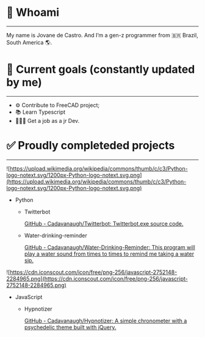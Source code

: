 # 🔎 Whoami

---

My name is Jovane de Castro. And I’m a gen-z programmer from 🇧🇷 Brazil, South America 🌎.

# 🏅 Current goals (constantly updated by me)

---

- ⚙️ Contribute to FreeCAD project;
- 📚 Learn Typescript
- 👨🏻‍💻 Get a job as a jr Dev.

# ✅ Proudly completeded projects

---

![https://upload.wikimedia.org/wikipedia/commons/thumb/c/c3/Python-logo-notext.svg/1200px-Python-logo-notext.svg.png](https://upload.wikimedia.org/wikipedia/commons/thumb/c/c3/Python-logo-notext.svg/1200px-Python-logo-notext.svg.png)

- Python
    - Twitterbot
        
        [GitHub - Cadavanaugh/Twitterbot: Twitterbot.exe source code.](https://github.com/Cadavanaugh/Twitterbot)
        
    - Water-drinking-reminder
        
        [GitHub - Cadavanaugh/Water-Drinking-Reminder: This program will play a water sound from times to times to remind me taking a water sip.](https://github.com/Cadavanaugh/Water-Drinking-Reminder)
        
    

![https://cdn.iconscout.com/icon/free/png-256/javascript-2752148-2284965.png](https://cdn.iconscout.com/icon/free/png-256/javascript-2752148-2284965.png)

- JavaScript
    - Hypnotizer
        
        [GitHub - Cadavanaugh/Hypnotizer: A simple chronometer with a psychedelic theme built with jQuery.](https://github.com/Cadavanaugh/Hypnotizer)